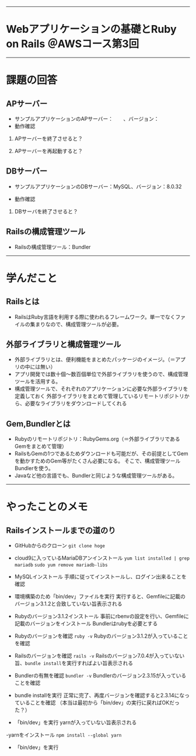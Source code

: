 --------------------------------------------------------------------------------------------------
# Webアプリケーションの基礎とRuby on Rails ＠AWSコース第3回
--------------------------------------------------------------------------------------------------

# 課題の回答
## APサーバー
- サンプルアプリケーションのAPサーバー：　　、バージョン：
- 動作確認
1. APサーバーを終了させると？


2. APサーバーを再起動すると？

## DBサーバー
- サンプルアプリケーションのDBサーバー：MySQL、バージョン：8.0.32

- 動作確認
1. DBサーバを終了させると？

## Railsの構成管理ツール
- Railsの構成管理ツール：Bundler

--------------------------------------------------------------------------------------------------

# 学んだこと
## Railsとは
- RailsはRuby言語を利用する際に使われるフレームワーク。単一でなくファイルの集まりなので、構成管理ツールが必要。

## 外部ライブラリと構成管理ツール
- 外部ライブラリとは、便利機能をまとめたパッケージのイメージ。（＝アプリの中には無い）
- アプリ開発では数十個～数百個単位で外部ライブラリを使うので、構成管理ツールを活用する。
- 構成管理ツールで、それぞれのアプリケーションに必要な外部ライブラリを定義しておく
外部ライブラリをまとめて管理しているリモートリポジトリから、必要なライブラリをダウンロードしてくれる　

## Gem,Bundlerとは
- Rubyのリモートリポジトリ：RubyGems.org（＝外部ライブラリであるGemをまとめて管理）
- RailsもGemの1つであるためダウンロードも可能だが、その前提としてGemを動かすためのGem等がたくさん必要になる。
そこで、構成管理ツールBundlerを使う。
- Javaなど他の言語でも、Bundlerと同じような構成管理ツールがある。

--------------------------------------------------------------------------------------------------

# やったことのメモ
## Railsインストールまでの道のり
- GitHubからのクローン
`git clone hoge`

- cloud9に入っているMariaDBアンインストール
`yum list installed | grep mariadb`
`sudo yum remove mariadb-libs`

- MySQLインストール
手順に従ってインストールし、ログイン出来ることを確認

- 環境構築のため「bin/dev」ファイルを実行
実行すると、Gemfileに記載のバージョン3.1.2と合致していない旨表示される
 
- Rubyのバージョン3.1.2インストール
事前にrbenvの設定を行い、Gemfileに記載のバージョンをインストール
Bundlerはrubyを必要とする

- Rubyのバージョンを確認
`ruby -v`
Rubyのバージョン3.1.2が入っていることを確認

- Railsのバージョンを確認
`rails -v`
Railsのバージョン7.0.4が入っていない旨、`bundle install`を実行すればよい旨表示される

- Bundlerの有無を確認
`bundler -v`
Bundlerのバージョン2.3.15が入っていることを確認

- bundle installを実行
正常に完了、再度バージョンを確認すると2.3.14になっていることを確認
（本当は最初から「bin/dev」の実行に戻ればOKだった？）

- 「bin/dev」を実行
yarnが入っていない旨表示される

-yarnをインストール
`npm install --global yarn`

- 「bin/dev」を実行





